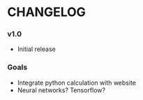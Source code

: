# CHANGELOG

### v1.0
* Initial release

### Goals
* Integrate python calculation with website
* Neural networks? Tensorflow?
